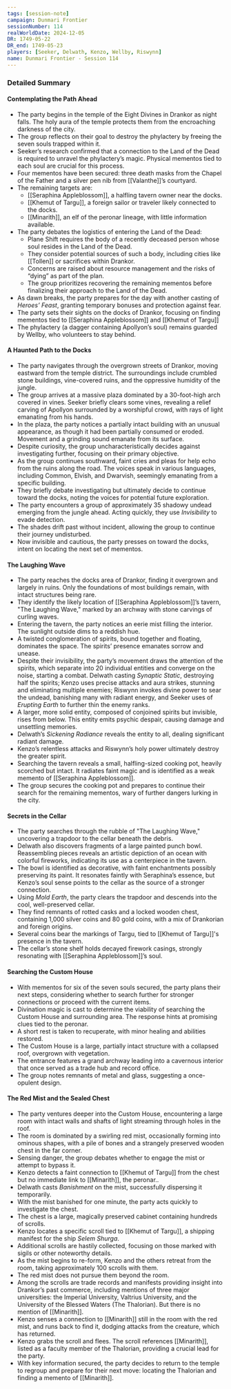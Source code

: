 ```yaml
---
tags: [session-note]
campaign: Dunmari Frontier
sessionNumber: 114
realWorldDate: 2024-12-05
DR: 1749-05-22
DR_end: 1749-05-23
players: [Seeker, Delwath, Kenzo, Wellby, Riswynn]
name: Dunmari Frontier - Session 114
---
```




### Detailed Summary
#### Contemplating the Path Ahead
- The party begins in the temple of the Eight Divines in Drankor as night falls. The holy aura of the temple protects them from the encroaching darkness of the city.
- The group reflects on their goal to destroy the phylactery by freeing the seven souls trapped within it.
- Seeker’s research confirmed that a connection to the Land of the Dead is required to unravel the phylactery’s magic. Physical mementos tied to each soul are crucial for this process.
- Four mementos have been secured: three death masks from the Chapel of the Father and a silver pen nib from [[Valanthe]]’s courtyard.
- The remaining targets are:
	- [[Seraphina Appleblossom]], a halfling tavern owner near the docks.
	- [[Khemut of Targu]], a foreign sailor or traveler likely connected to the docks.
	- [[Minarith]], an elf of the peronar lineage, with little information available.
- The party debates the logistics of entering the Land of the Dead:
	- Plane Shift requires the body of a recently deceased person whose soul resides in the Land of the Dead.
	- They consider potential sources of such a body, including cities like [[Tollen]] or sacrifices within Drankor.
	- Concerns are raised about resource management and the risks of “dying” as part of the plan.
	- The group prioritizes recovering the remaining mementos before finalizing their approach to the Land of the Dead.
- As dawn breaks, the party prepares for the day with another casting of *Heroes’ Feast*, granting temporary bonuses and protection against fear.
- The party sets their sights on the docks of Drankor, focusing on finding mementos tied to [[Seraphina Appleblossom]] and [[Khemut of Targu]]
- The phylactery (a dagger containing Apollyon’s soul) remains guarded by Wellby, who volunteers to stay behind.
#### A Haunted Path to the Docks
- The party navigates through the overgrown streets of Drankor, moving eastward from the temple district. The surroundings include crumbled stone buildings, vine-covered ruins, and the oppressive humidity of the jungle.
- The group arrives at a massive plaza dominated by a 30-foot-high arch covered in vines. Seeker briefly clears some vines, revealing a relief carving of Apollyon surrounded by a worshipful crowd, with rays of light emanating from his hands.
- In the plaza, the party notices a partially intact building with an unusual appearance, as though it had been partially consumed or eroded. Movement and a grinding sound emanate from its surface.
- Despite curiosity, the group uncharacteristically decides against investigating further, focusing on their primary objective.
- As the group continues southward, faint cries and pleas for help echo from the ruins along the road. The voices speak in various languages, including Common, Elvish, and Dwarvish, seemingly emanating from a specific building.
- They briefly debate investigating but ultimately decide to continue toward the docks, noting the voices for potential future exploration.
- The party encounters a group of approximately 35 shadowy undead emerging from the jungle ahead. Acting quickly, they use *Invisibility* to evade detection.
- The shades drift past without incident, allowing the group to continue their journey undisturbed.
- Now invisible and cautious, the party presses on toward the docks, intent on locating the next set of mementos.
#### The Laughing Wave
- The party reaches the docks area of Drankor, finding it overgrown and largely in ruins. Only the foundations of most buildings remain, with intact structures being rare.
- They identify the likely location of [[Seraphina Appleblossom]]’s tavern, "The Laughing Wave," marked by an archway with stone carvings of curling waves.
- Entering the tavern, the party notices an eerie mist filling the interior. The sunlight outside dims to a reddish hue.
- A twisted conglomeration of spirits, bound together and floating, dominates the space. The spirits’ presence emanates sorrow and unease.
- Despite their invisibility, the party’s movement draws the attention of the spirits, which separate into 20 individual entities and converge on the noise, starting a combat. Delwath casting *Synaptic Static*, destroying half the spirits; Kenzo uses precise attacks and aura strikes, stunning and eliminating multiple enemies; Riswynn invokes divine power to sear the undead, banishing many with radiant energy, and Seeker uses of *Erupting Earth* to further thin the enemy ranks.
- A larger, more solid entity, composed of conjoined spirits but invisible, rises from below. This entity emits psychic despair, causing damage and unsettling memories.
- Delwath’s *Sickening Radiance* reveals the entity to all, dealing significant radiant damage.
- Kenzo’s relentless attacks and Riswynn’s holy power ultimately destroy the greater spirit.
- Searching the tavern reveals a small, halfling-sized cooking pot, heavily scorched but intact. It radiates faint magic and is identified as a weak memento of [[Seraphina Appleblossom]].
- The group secures the cooking pot and prepares to continue their search for the remaining mementos, wary of further dangers lurking in the city.
#### Secrets in the Cellar
- The party searches through the rubble of "The Laughing Wave," uncovering a trapdoor to the cellar beneath the debris.
- Delwath also discovers fragments of a large painted punch bowl. Reassembling pieces reveals an artistic depiction of an ocean with colorful fireworks, indicating its use as a centerpiece in the tavern.
- The bowl is identified as decorative, with faint enchantments possibly preserving its paint. It resonates faintly with Seraphina’s essence, but Kenzo’s soul sense points to the cellar as the source of a stronger connection.
- Using *Mold Earth*, the party clears the trapdoor and descends into the cool, well-preserved cellar.
- They find remnants of rotted casks and a locked wooden chest, containing 1,000 silver coins and 80 gold coins, with a mix of Drankorian and foreign origins.
- Several coins bear the markings of Targu, tied to [[Khemut of Targu]]'s presence in the tavern.
- The cellar’s stone shelf holds decayed firework casings, strongly resonating with [[Seraphina Appleblossom]]’s soul.
#### Searching the Custom House
- With mementos for six of the seven souls secured, the party plans their next steps, considering whether to search further for stronger connections or proceed with the current items.
- Divination magic is cast to determine the viability of searching the Custom House and surrounding area. The response hints at promising clues tied to the peronar. 
- A short rest is taken to recuperate, with minor healing and abilities restored.
- The Custom House is a large, partially intact structure with a collapsed roof, overgrown with vegetation.
- The entrance features a grand archway leading into a cavernous interior that once served as a trade hub and record office.
- The group notes remnants of metal and glass, suggesting a once-opulent design.
#### The Red Mist and the Sealed Chest
- The party ventures deeper into the Custom House, encountering a large room with intact walls and shafts of light streaming through holes in the roof.
- The room is dominated by a swirling red mist, occasionally forming into ominous shapes, with a pile of bones and a strangely preserved wooden chest in the far corner.
- Sensing danger, the group debates whether to engage the mist or attempt to bypass it.
- Kenzo detects a faint connection to [[Khemut of Targu]] from the chest but no immediate link to [[Minarith]], the peronar..
- Delwath casts *Banishment* on the mist, successfully dispersing it temporarily.
- With the mist banished for one minute, the party acts quickly to investigate the chest.
- The chest is a large, magically preserved cabinet containing hundreds of scrolls.
- Kenzo locates a specific scroll tied to [[Khemut of Targu]], a shipping manifest for the ship *Selem Shurga*.
- Additional scrolls are hastily collected, focusing on those marked with sigils or other noteworthy details.
- As the mist begins to re-form, Kenzo and the others retreat from the room, taking approximately 100 scrolls with them.
- The red mist does not pursue them beyond the room.
- Among the scrolls are trade records and manifests providing insight into Drankor’s past commerce, including mentions of three major universities: the Imperial University, Valtrius University, and the University of the Blessed Waters (The Thalorian). But there is no mention of [[Minarith]].
- Kenzo senses a connection to [[Minarith]] still in the room with the red mist, and runs back to find it, dodging attacks from the creature, which has returned.
- Kenzo grabs the scroll and flees. The scroll references [[Minarith]], listed as a faculty member of the Thalorian, providing a crucial lead for the party.
- With key information secured, the party decides to return to the temple to regroup and prepare for their next move: locating the Thalorian and finding a memento of [[Minarith]].
